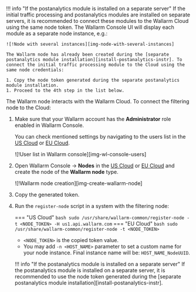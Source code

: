!!! info "If the postanalytics module is installed on a separate server"
    If the initial traffic processing and postanalytics modules are installed on separate servers, it is recommended to connect these modules to the Wallarm Cloud using the same node token. The Wallarm Console UI will display each module as a separate node instance, e.g.:

    ![!Node with several instances][img-node-with-several-instances]

    The Wallarm node has already been created during the [separate postanalytics module installation][install-postanalytics-instr]. To connect the initial traffic processing module to the Cloud using the same node credentials:

    1. Copy the node token generated during the separate postanalytics module installation.
    1. Proceed to the 4th step in the list below.

The Wallarm node interacts with the Wallarm Cloud. To connect the filtering node to the Cloud:

1. Make sure that your Wallarm account has the **Administrator** role enabled in Wallarm Console.
     
    You can check mentioned settings by navigating to the users list in the [US Cloud](https://us1.my.wallarm.com/settings/users) or [EU Cloud](https://my.wallarm.com/settings/users).

    ![!User list in Wallarm console][img-wl-console-users]
1. Open Wallarm Console → **Nodes** in the [US Cloud](https://us1.my.wallarm.com/nodes) or [EU Cloud](https://my.wallarm.com/nodes) and create the node of the **Wallarm node** type.

    ![!Wallarm node creation][img-create-wallarm-node]
1. Copy the generated token.
1. Run the `register-node` script in a system with the filtering node:
    
    === "US Cloud"
        ``` bash
        sudo /usr/share/wallarm-common/register-node -t <NODE_TOKEN> -H us1.api.wallarm.com
        ```
    === "EU Cloud"
        ``` bash
        sudo /usr/share/wallarm-common/register-node -t <NODE_TOKEN>
        ```
    
    * `<NODE_TOKEN>` is the copied token value.
    * You may add `-n <HOST_NAME>` parameter to set a custom name for your node instance. Final instance name will be: `HOST_NAME_NodeUUID`.

    !!! info "If the postanalytics module is installed on a separate server"
        If the postanalytics module is installed on a separate server, it is recommended to use the node token generated during the [separate postanalytics module installation][install-postanalytics-instr].